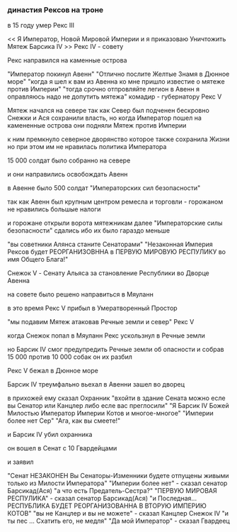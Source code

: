 ### династия Рексов на троне

в 15 году умер Рекс III

<< Я Император, Новой Мировой Империи и я приказоваю Уничтожить Мятеж Барсика IV >>
Рекс IV - совету

Рекс направился на каменные острова

"Император покинул Авенн"
"Отлично послите Желтые Знамя в Дюнное море"
"когда я шел к вам из Авенна ко мне пришло известие о мятеже против Империи"
"тогда срочно отпровляйте легион в Авенн я оправляюсь надо не допутить мятежа"
комадир - губернатору Рекс V

<!-- комент -->

Мятеж начался на севере так как Север был подченен бескровно Снежки и Ася сохранили власть, но когда Император пошел на камененные острова они подняли Мятеж против Империи

к ним премкнуло северное дворянство которое также сохранила Жизни но при этом им не нравилась политика Императора

15 000 солдат было собранно на севере

и они направились освобождать Авенн

в Авенне было 500 солдат "Императорских сил безопасности"

так как Авенн был крупным центром ремесла и торговли - горожаном не нравились большые налоги

и горожане открыли ворота мятежникам далее "Императорские силы безопасности" сдались ибо их было гараздо меньше

"вы советники Алянса станите Сенаторами"
"Незаконная Империя Рексов будет РЕОРГАНИЗОВННА в ПЕРВУЮ МИРОВУЮ РЕСПУЛИКУ во имя Общего Блага!"

Снежок V - Сенату Альяса за становление Республики во Дворце Авенна

на совете было решено направиться в Мяуланн

в это время Рекс V прибыл в Умератворенный Простор

"мы подавим Мятеж атаковав Речные земли и север"
Рекс V

когда Снежок попал в Мяуланн Рекс ускользнул в Речные земли

но Барсик IV смог предупредить Речные земли об опасности и собрав 15 000 против 10 000 собак он их разбил

Рекс V бежал в Дюнное море

Барсик IV треумфально вьехал в Авенни зашел во дворец

в прихожей ему сказал Охранник
"вхойти в здание Сената можно есле вы Сенатор или Канцлер либо есле вас преглосили"
"Я Барсик IV Божей Милостью Император Империи Котов и многое-многое"
"Империи более нет Сер"
"Ага, как вы смеете!"

и Барсик IV убил охранника

он вошел в Сенат с 10 Гвардейцами

и заявил

"Сенат НЕЗАКОНЕН Вы Сенаторы-Изменники будете отпущены живыми только из Милости Императора"
"Империи более нет" - сказал сенатор Барсикад(Ася)
"а что есть Предатель-Сестра?"
"ПЕРВУЮ МИРОВАЯ РЕСПУЛИКА" - сказал сенатор Барсикад(Ася)
"и Последная... РЕСПУБЛИКА БУДЕТ РЕОРГАНИЗОВАННА В ВТОРУЮ ИМПЕРИЮ КОТОВ"
"вы не Канцлер и вы не можете" - сказал Канцлер Снежок IV
"и ты пес ... Схатить его, не медля"
"Да мой Император" - сказал Гвардеец

<!-- комент -->
